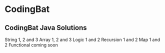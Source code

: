 # CodingBat
CodingBat Java Solutions
------------------------
String        1, 2 and 3
Array         1, 2 and 3
Logic            1 and 2
Recursion        1 and 2
Map              1 and 2
Functional   coming soon